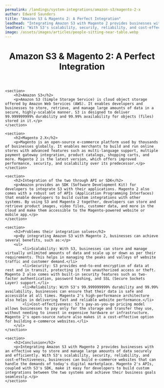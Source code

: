 ```yaml
---
permalink: /landings/system-integrations/amazon-s3/magento-2-x
author: Edward Saunders
title: "Amazon S3 & Magento 2: A Perfect Integration"
leadhead: "Integrating Amazon S3 with Magento 2 provides businesses with an effective way to store and manage large amounts of data securely and efficiently"
leadtext: "With S3's scalability, security, reliability, and cost-effectiveness, businesses can build e-commerce websites that can handle the demands of today's digital marketplace. Magento 2's APIs, coupled with S3's SDK, make it easy for developers to build custom integrations between the two systems and achieve their business goals seamlessly."
image: /assets/images/articles/people-sitting-near-table.webp
---
```

<div class="arttext">    <header>
        <h1>Amazon S3 & Magento 2: A Perfect Integration</h1>
    </header>

    <section>
        <h2>Amazon S3</h2>
        <p>Amazon S3 (Simple Storage Service) is cloud object storage offered by Amazon Web Services (AWS). It enables developers and businesses to store, retrieve, and manage large amounts of data in a secure, highly-scalable manner. S3 is designed to deliver 99.999999999% durability and 99.99% availability for objects (files) stored in it.</p>
    </section>

    <section>
        <h2>Magento 2.X</h2>
        <p>Magento is an open-source e-commerce platform used by thousands of businesses globally. It enables merchants to build and run online stores with advanced features such as multi-language support, multiple payment gateway integration, product catalogs, shopping carts, and more. Magento 2 is the latest version, which offers improved performance, security, and scalability over its predecessor.</p>
    </section>

    <section>
        <h2>Integration of the two through API or SDK</h2>
        <p>Amazon provides an SDK (Software Development Kit) for developers to integrate S3 with their applications. Magento 2 also comes with a robust set of APIs (Application Programming Interfaces) that enable developers to build custom integrations with other systems. By using S3 and Magento 2 together, developers can store and retrieve product images, video files, customer data, and more in the cloud and make them accessible to the Magento-powered website or mobile app.</p>
    </section>

    <section>
        <h2>Problems their integration solves</h2>
        <p>By integrating Amazon S3 with Magento 2, businesses can achieve several benefits, such as:</p>
        <ul>
            <li>Scalability: With S3, businesses can store and manage virtually unlimited amounts of data and scale up or down as per their requirements. This helps in managing the peaks and valleys of website traffic and customer demand.</li>
            <li>Security: S3 provides end-to-end encryption of data at rest and in transit, protecting it from unauthorized access or theft. Magento 2 also comes with built-in security features such as two-factor authentication, password hashing, and SSL (Secure Sockets Layer) support.</li>
            <li>Reliability: With S3's 99.999999999% durability and 99.99% availability, businesses can ensure that their data is safe and accessible at all times. Magento 2's high-performance architecture also helps in delivering fast and reliable website performance.</li>
            <li>Cost-effectiveness: S3's pay-as-you-go pricing model allows businesses to pay only for the storage and transfer they use, without needing to invest in expensive hardware or infrastructure. Magento 2's open-source nature also makes it a cost-effective option for building e-commerce websites.</li>
        </ul>
    </section>

    <section>
        <h2>Conclusion</h2>
        <p>Integrating Amazon S3 with Magento 2 provides businesses with an effective way to store and manage large amounts of data securely and efficiently. With S3's scalability, security, reliability, and cost-effectiveness, businesses can build e-commerce websites that can handle the demands of today's digital marketplace. Magento 2's APIs, coupled with S3's SDK, make it easy for developers to build custom integrations between the two systems and achieve their business goals seamlessly.</p>
    </section>

</div>